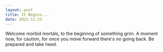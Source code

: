 ```yaml
---
layout: post
title: It Begins...
date: 2022-11-23
---
```

Welcome morbid mortals, to the beginnng of something grim. A moment now, for caution, for once you move forward there's no going back. Be prepared and take heed.
